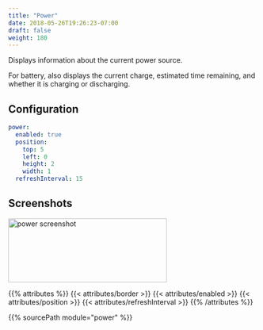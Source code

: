 ```yaml
---
title: "Power"
date: 2018-05-26T19:26:23-07:00
draft: false
weight: 180
---
```


Displays information about the current power source.

For battery, also displays the current charge, estimated time remaining, and whether it is charging or discharging.

## Configuration

```yaml
power:
  enabled: true
  position:
    top: 5
    left: 0
    height: 2
    width: 1
  refreshInterval: 15
```

## Screenshots

<img class="screenshot" src="/imgs/modules/power.png" width="320" height="129" alt="power screenshot" />

{{% attributes %}}
  {{< attributes/border >}}
  {{< attributes/enabled >}}
  {{< attributes/position >}}
  {{< attributes/refreshInterval >}}
{{% /attributes %}}

{{% sourcePath module="power" %}}